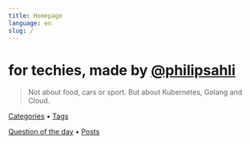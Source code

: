 ```yaml
---
title: Homepage
language: en
slug: /
---
```


# for techies, made by [@philipsahli](https://twitter.com/philipsahli)

> Not about food, cars or sport. But about Kubernetes, Golang and Cloud.

<!-- Lorem ipsum dolor sit amet, consectetur adipiscing elit. -->

[Categories](/categories/) &bull; [Tags](/tags/)

[Question of the day](/categories/question-of-the-day/) &bull; [Posts](/posts/) 